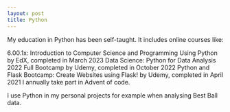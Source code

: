 ```yaml
---
layout: post
title: Python
---
```


My education in Python has been self-taught. It includes online courses like:

6.00.1x: Introduction to Computer Science and Programming Using Python by EdX, completed in March 2023
Data Science: Python for Data Analysis 2022 Full Bootcamp by Udemy, completed in October 2022
Python and Flask Bootcamp: Create Websites using Flask! by Udemy, completed in April 2021
I annually take part in Advent of code.

I use Python in my personal projects for example when analysing Best Ball data.